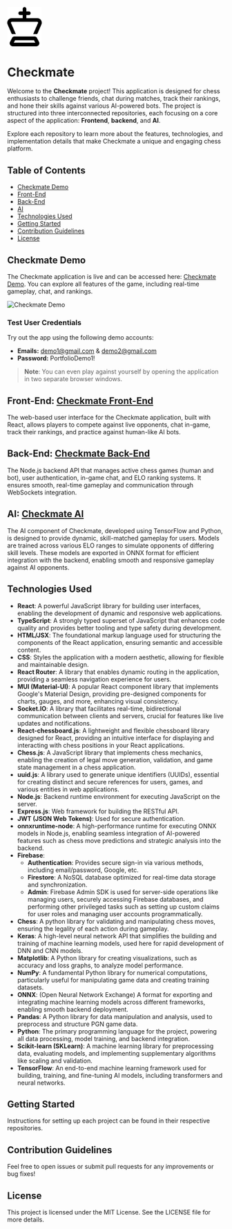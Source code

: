 <img width="80" src="https://github.com/AdenWhitworth/checkmate_Front-End/raw/master/src/Images/King%20Logo%20Black.svg" alt="Checkmate Logo">

# Checkmate

Welcome to the **Checkmate** project! This application is designed for chess enthusiasts to challenge friends, chat during matches, track their rankings, and hone their skills against various AI-powered bots. The project is structured into three interconnected repositories, each focusing on a core aspect of the application: **Frontend**, **backend**, and **AI**.

Explore each repository to learn more about the features, technologies, and implementation details that make Checkmate a unique and engaging chess platform.

## Table of Contents
- [Checkmate Demo](#checkmate-demo)
- [Front-End](https://github.com/AdenWhitworth/checkmate_Front-End)
- [Back-End](https://github.com/AdenWhitworth/checkmate_Back-End)
- [AI](https://github.com/AdenWhitworth/checkmate-AI)
- [Technologies Used](#technologies-used)
- [Getting Started](#getting-started)
- [Contribution Guidelines](#contribution-guidelines)
- [License](#license)

## Checkmate Demo

The Checkmate application is live and can be accessed here: [Checkmate Demo](https://checkmateplay.com). You can explore all features of the game, including real-time gameplay, chat, and rankings.

<img width="600" src="https://github.com/AdenWhitworth/aden_whitworth_portfolio/raw/master/src/Images/chess_demo.png" alt="Checkmate Demo">

### Test User Credentials

Try out the app using the following demo accounts:

- **Emails:** demo1@gmail.com & demo2@gmail.com
- **Password:** PortfolioDemo1!

>**Note**: You can even play against yourself by opening the application in two separate browser windows.

## Front-End: [Checkmate Front-End](https://github.com/AdenWhitworth/checkmate_Front-End)

The web-based user interface for the Checkmate application, built with React, allows players to compete against live opponents, chat in-game, track their rankings, and practice against human-like AI bots.

## Back-End: [Checkmate Back-End](https://github.com/AdenWhitworth/checkmate_Back-End)

The Node.js backend API that manages active chess games (human and bot), user authentication, in-game chat, and ELO ranking systems. It ensures smooth, real-time gameplay and communication through WebSockets integration.

## AI: [Checkmate AI](https://github.com/AdenWhitworth/checkmate-AI)

The AI component of Checkmate, developed using TensorFlow and Python, is designed to provide dynamic, skill-matched gameplay for users. Models are trained across various ELO ranges to simulate opponents of differing skill levels. These models are exported in ONNX format for efficient integration with the backend, enabling smooth and responsive gameplay against AI opponents.

## Technologies Used

- **React**: A powerful JavaScript library for building user interfaces, enabling the development of dynamic and responsive web applications.
- **TypeScript**: A strongly typed superset of JavaScript that enhances code quality and provides better tooling and type safety during development.
- **HTML/JSX**: The foundational markup language used for structuring the components of the React application, ensuring semantic and accessible content.
- **CSS**: Styles the application with a modern aesthetic, allowing for flexible and maintainable design.
- **React Router**: A library that enables dynamic routing in the application, providing a seamless navigation experience for users.
- **MUI (Material-UI)**: A popular React component library that implements Google's Material Design, providing pre-designed components for charts, gauges, and more, enhancing visual consistency.
- **Socket.IO**: A library that facilitates real-time, bidirectional communication between clients and servers, crucial for features like live updates and notifications.
- **React-chessboard.js**: A lightweight and flexible chessboard library designed for React, providing an intuitive interface for displaying and interacting with chess positions in your React applications.
- **Chess.js**: A JavaScript library that implements chess mechanics, enabling the creation of legal move generation, validation, and game state management in a chess application.
- **uuid.js**: A library used to generate unique identifiers (UUIDs), essential for creating distinct and secure references for users, games, and various entities in web applications.
- **Node.js**: Backend runtime environment for executing JavaScript on the server.
- **Express.js**: Web framework for building the RESTful API.
- **JWT (JSON Web Tokens)**: Used for secure authentication.
- **onnxruntime-node**:  A high-performance runtime for executing ONNX models in Node.js, enabling seamless integration of AI-powered features such as chess move predictions and strategic analysis into the backend.
- **Firebase**:
  - **Authentication**: Provides secure sign-in via various methods, including email/password, Google, etc.
  - **Firestore**: A NoSQL database optimized for real-time data storage and synchronization.
  - **Admin**: Firebase Admin SDK is used for server-side operations like managing users, securely accessing Firebase databases, and performing other privileged tasks such as setting up custom claims for user roles and managing user accounts programmatically.
- **Chess**: A python library for validating and manipulating chess moves, ensuring the legality of each action during gameplay.
- **Keras**: A high-level neural network API that simplifies the building and training of machine learning models, used here for rapid development of DNN and CNN models.
- **Matplotlib**: A Python library for creating visualizations, such as accuracy and loss graphs, to analyze model performance.
- **NumPy**: A fundamental Python library for numerical computations, particularly useful for manipulating game data and creating training datasets.
- **ONNX**: (Open Neural Network Exchange) A format for exporting and integrating machine learning models across different frameworks, enabling smooth backend deployment.
- **Pandas**: A Python library for data manipulation and analysis, used to preprocess and structure PGN game data.
- **Python**: The primary programming language for the project, powering all data processing, model training, and backend integration.
- **Scikit-learn (SKLearn)**: A machine learning library for preprocessing data, evaluating models, and implementing supplementary algorithms like scaling and validation.
- **TensorFlow**: An end-to-end machine learning framework used for building, training, and fine-tuning AI models, including transformers and neural networks.

## Getting Started
Instructions for setting up each project can be found in their respective repositories.

## Contribution Guidelines
Feel free to open issues or submit pull requests for any improvements or bug fixes!

## License
This project is licensed under the MIT License. See the LICENSE file for more details.
